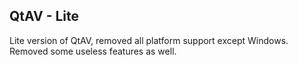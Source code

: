 ## QtAV - Lite
Lite version of QtAV, removed all platform support except Windows. Removed some useless features as well.

